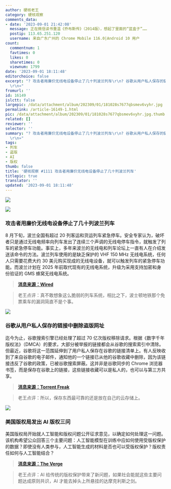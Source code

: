 ```yaml
---
author: 硬核老王
category: 硬核观察
comments_data:
- date: '2023-09-01 21:42:08'
  message: 正在微信读书重温《乔布斯传》（2014版），想起了里面的“蓝盒子”……
  postip: 113.65.251.120
  username: 来自广东广州的 Chrome Mobile 116.0|Android 10 用户
count:
  commentnum: 1
  favtimes: 0
  likes: 0
  sharetimes: 0
  viewnum: 1799
date: '2023-09-01 18:11:48'
editorchoice: false
excerpt: "? 攻击者用廉价无线电设备停止了几十列波兰列车\r\n? 谷歌从用户私人保存的链接中删除盗版网址\r\n? 美国版权局发出 AI 版权三问\r\n»
  \r\n»"
fromurl: ''
id: 16149
islctt: false
largepic: /data/attachment/album/202309/01/181028s7677qbsmev6vyhr.jpg
permalink: /article-16149-1.html
pic: /data/attachment/album/202309/01/181028s7677qbsmev6vyhr.jpg.thumb.jpg
related: []
reviewer: ''
selector: ''
summary: "? 攻击者用廉价无线电设备停止了几十列波兰列车\r\n? 谷歌从用户私人保存的链接中删除盗版网址\r\n? 美国版权局发出 AI 版权三问\r\n»
  \r\n»"
tags:
- 列车
- 盗版
- AI
- 版权
thumb: false
title: '硬核观察 #1111 攻击者用廉价无线电设备停止了几十列波兰列车'
titlepic: true
translator: ''
updated: '2023-09-01 18:11:48'
---
```


![](/data/attachment/album/202309/01/181028s7677qbsmev6vyhr.jpg)


![](/data/attachment/album/202309/01/181038qiuhdipizby788i9.jpg)


### 攻击者用廉价无线电设备停止了几十列波兰列车


8 月下旬，波兰全国有超过 20 列客运和货运列车紧急停车。安全专家认为，破坏者只是通过无线电频率向列车发出了连续三个声调的无线电停车指令，就触发了列车的紧急停车功能。事实上，多年来波兰的无线电和列车论坛上一直有人在介绍发送该命令的方法。波兰列车使用的是缺乏保护的 VHF 150 MHz 无线电系统，任何人只需要花费大约 30 美元购买现成的无线电设备，就可以触发列车的紧急停车功能。而波兰计划在 2025 年前取代现有的无线电系统，升级为采用支持加密和身份验证的 GMS 蜂窝无线电系统。



> 
> **[消息来源：Wired](https://www.wired.com/story/poland-train-radio-stop-attack/)**
> 
> 
> 



> 
> 老王点评：真不敢想象这么脆弱的列车系统，相比之下，波士顿地铁那个免票乘车的漏洞简直不是个事。
> 
> 
> 


![](/data/attachment/album/202309/01/181050ewlmkm5aem0ff17k.jpg)


### 谷歌从用户私人保存的链接中删除盗版网址


迄今为止，谷歌搜索引擎已经处理了超过 70 亿次版权移除请求。根据《数字千年版权法》（DMCA）的要求，大部分被举报的链接都会从谷歌的搜索索引中清除。但最近，谷歌将这一范围延伸到了用户私人保存在谷歌的链接清单上。有人反映收到了来自谷歌的电子邮件，通知他的一个链接已从他的谷歌收藏中删除，因为该链接违反了谷歌的政策，已被谷歌搜索屏蔽。这并非是谷歌同步的 Chrome 浏览器书签，而是保存在谷歌上的链接，这些链接收藏可以是私人的，也可以与第三方共享。



> 
> **[消息来源：Torrent Freak](https://torrentfreak.com/google-removes-pirate-sites-from-users-privately-saved-links-230830/)**
> 
> 
> 



> 
> 老王点评：所以，保存东西最可靠的还是放在自己的云存储上。
> 
> 
> 


![](/data/attachment/album/202309/01/181103pmhm2sz20nju2525.jpg)


### 美国版权局发出 AI 版权三问


美国版权局开始就人工智能和版权问题公开征求意见，以确定如何处理这一问题。该机构希望公众回答三个主要问题：人工智能模型在训练中应如何使用受版权保护的数据？即使没有人类参与，人工智能生成的材料是否也可以受版权保护？版权责任如何与人工智能结合？



> 
> **[消息来源：The Verge](https://www.theverge.com/2023/8/29/23851126/us-copyright-office-ai-public-comments)**
> 
> 
> 



> 
> 老王点评：AI 给传统的版权保护带来了新问题，如果社会能就这些主要问题达成原则共识，AI 才能去掉头上所悬挂的达摩克利斯之剑。
> 
> 
>